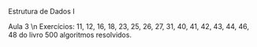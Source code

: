 Estrutura de Dados I

Aula 3 \n
Exercícios: 11, 12, 16, 18, 23, 25, 26, 27, 31, 40,  41, 42, 43, 44, 46, 48 do livro 500 algoritmos resolvidos.
